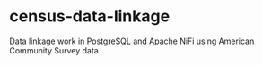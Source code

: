 # census-data-linkage
Data linkage work in PostgreSQL and Apache NiFi using American Community Survey data
